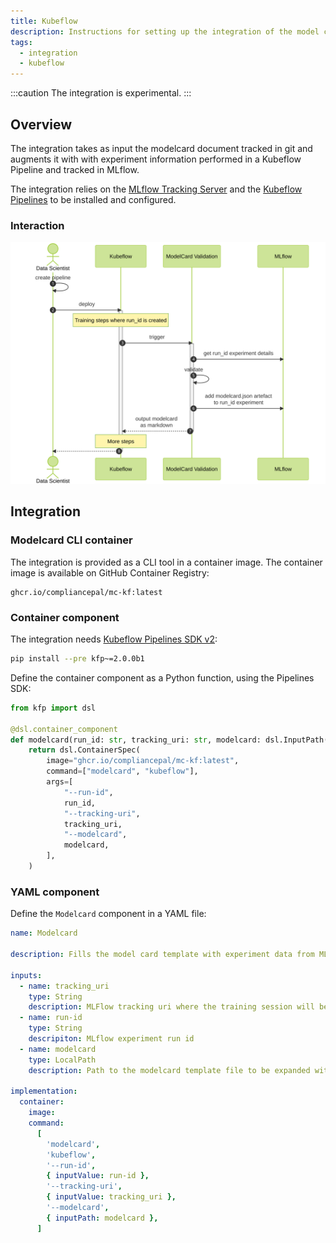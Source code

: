 ```yaml
---
title: Kubeflow
description: Instructions for setting up the integration of the model card integration with Kubeflow
tags:
  - integration
  - kubeflow
---
```


:::caution
The integration is experimental.
:::

## Overview

The integration takes as input the modelcard document tracked in git and augments it with with experiment information performed in a Kubeflow Pipeline and tracked in MLflow.

The integration relies on the [MLflow Tracking Server](https://www.mlflow.org/docs/latest/tracking.html#mlflow-tracking-servers) and the [Kubeflow Pipelines](https://www.kubeflow.org/docs/pipelines/overview/pipelines-overview/) to be installed and configured.

### Interaction

![](img/kubeflow/sequence.svg)

## Integration

### Modelcard CLI container

The integration is provided as a CLI tool in a container image. The container image is available on GitHub Container Registry:

```
ghcr.io/compliancepal/mc-kf:latest
```

### Container component

The integration needs [Kubeflow Pipelines SDK v2](https://www.kubeflow.org/docs/components/pipelines/v2/):

```bash
pip install --pre kfp~=2.0.0b1
```

Define the container component as a Python function, using the Pipelines SDK:

```python
from kfp import dsl

@dsl.container_component
def modelcard(run_id: str, tracking_uri: str, modelcard: dsl.InputPath(str)):
    return dsl.ContainerSpec(
        image="ghcr.io/compliancepal/mc-kf:latest",
        command=["modelcard", "kubeflow"],
        args=[
            "--run-id",
            run_id,
            "--tracking-uri",
            tracking_uri,
            "--modelcard",
            modelcard,
        ],
    )
```

### YAML component

Define the `Modelcard` component in a YAML file:

```yaml
name: Modelcard

description: Fills the model card template with experiment data from MLflow

inputs:
  - name: tracking_uri
    type: String
    description: MLFlow tracking uri where the training session will be saved
  - name: run-id
    type: String
    descripiton: MLflow experiment run id
  - name: modelcard
    type: LocalPath
    description: Path to the modelcard template file to be expanded with the experiment metadata

implementation:
  container:
    image:
    command:
      [
        'modelcard',
        'kubeflow',
        '--run-id',
        { inputValue: run-id },
        '--tracking-uri',
        { inputValue: tracking_uri },
        '--modelcard',
        { inputPath: modelcard },
      ]
```

<!-- ### Define the Kubeflow pipeline

```python
@dsl.pipeline(
      name='demo-pipeline',
      description='An example pipeline that performs addition calculations.',
)
def pipeline(
    ...
    mlflow_tracking_uri: str,
    ...
):
    # Task to train the model and track the experiment dat in MLflow
    # Must output the run_id
    train_task = train()

    # model card validation and augmentation
    modelcard_task = modelcard(
        run_id=train_task.outputs["run_id"],
        tracking_uri=mlflow_tracking_uri,
        modelcard="templates/modelcard.yaml"
    )
``` -->
